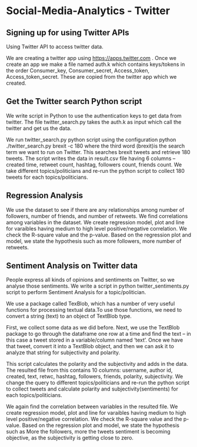 # Social-Media-Analytics - Twitter

## Signing up for using Twitter APIs

Using Twitter API to access twitter data.

We are creating a twitter app using https://apps.twitter.com . Once we create an app we make a file named auth.k which contains keys/tokens in the order Consumer_key, Consumer_secret, Access_token, Access_token_secret. These are copied from the twitter app which we created. 

## Get the Twitter search Python script 

We write script in Python to use the authentication keys to get data from twitter. The file twitter_search.py takes the auth.k as input which call the twitter and get us the data.

We run twitter_search.py python script using the configuration  python ./twitter_search.py brexit -c 180 where the third word (brexit)is the search term we want to run on Twitter. This searches brexit tweets and retrieve 180 tweets. The script writes the data in result.csv file having 6 columns – created time, retweet count, hashtag, followers count, friends count. We take different topics/politicians and re-run the python script to collect 180 tweets for each topics/politicians.

## Regression Analysis

We use the dataset to see if there are any relationships among number of followers, number of friends, and number of retweets. We find correlations among variables in the dataset. We create regression model, plot and line for varaibles having medium to high level positive/negative correlation. We check the R-square value and the p-value. Based on the regression plot and model, we state the hypothesis such as more followers, more number of retweets.

## Sentiment Analysis on Twitter data

People express all kinds of opinions and sentiments on Twitter, so we analyse those sentiments. We write a script in python twitter_sentiments.py script to perform Sentiment Analysis for a topic/politician. 

We use a package called TexBlob, which has a number of very useful functions for processing textual data.To use those functions, we need to convert a string (text) to an object of TextBlob type.

First, we collect some data as we did before. Next, we use the TextBlob package to go through the dataframe one row at a time and find the text – in this case a tweet stored in a variable/column named ‘text’. Once we have that tweet, convert it into a TextBlob object, and then we can ask it to analyze that string for subjectivity and polarity.

This script calculates the polarity and the subjectivity and adds in the data. The resulted file from this contains 10 columns: username, author id, created, text, retwc, hashtag, followers, friends, polarity, subjectivity. We change the query to different topics/politicians and re-run the python script to collect tweets and calculate polarity and subjectivity(sentiments) for each topics/politicians.

We again find the correlation between variables in the resulted file. We create regression model, plot and line for varaibles having medium to high level positive/negative correlation. We check the R-square value and the p-value. Based on the regression plot and model, we state the hypothesis such as More the followers, more the tweets sentiment is becoming objective, as the subjectivity is getting close to zero.
